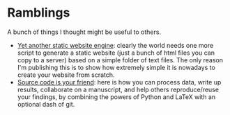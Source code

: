 # Ramblings

A bunch of things I thought might be useful to others.

* [Yet another static website engine](/staticwebsite): clearly the world needs one more script to generate a static website (just a bunch of html files you can copy to a server) based on a simple folder of text files. The only reason I'm publishing this is to show how extremely simple it is nowadays to create your website from scratch.
* [Source code is your friend](/sourcecode): here is how you can process data, write up results, collaborate on a manuscript, and help others reproduce/reuse your findings, by combining the powers of Python and LaTeX with an optional dash of git.